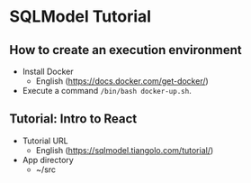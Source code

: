 # SQLModel Tutorial

## How to create an execution environment

- Install Docker
  - English (<https://docs.docker.com/get-docker/>)
- Execute a command `/bin/bash docker-up.sh`.

## Tutorial: Intro to React

- Tutorial URL
  - English (<https://sqlmodel.tiangolo.com/tutorial/>)
- App directory
  - ~/src
